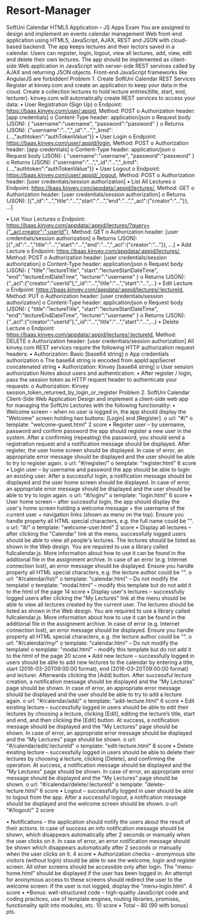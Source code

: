 # Resort-Manager
SoftUni Calendar HTML5 Application – JS Apps Exam
You are assigned to design and implement an events calendar management Web front-end application using HTML5, JavaScript, AJAX, REST and JSON with cloud-based backend. The app keeps lectures and their lectors saved in a calendar. Users can register, login, logout, view all lectures, add, view, edit and delete their own lectures. The app should be implemented as client-side Web application in JavaScript with server-side REST services called by AJAX and returning JSON objects. Front-end JavaScript frameworks like AngularJS are forbidden!
Problem 1.	Create SoftUni Calendar REST Services
Register at kinvey.com and create an application to keep your data in the cloud. Create a collection lectures to hold lecture entries(title, start, end, lecturer). kinvey.com will automatically create REST services to access your data:
•	User Registration (Sign Up)
o	Endpoint: https://baas.kinvey.com/user/:appid, Method: POST
o	Authorization header: [app credentials]
o	Content-Type header: application/json
o	Request body (JSON):
{
  "username":"username",
  "password":"password"
}
o	Returns (JSON): 
{"username":"…","_id":"…","_kmd":{…,"authtoken":"authTokenValue"}}
•	User Login
o	Endpoint: https://baas.kinvey.com/user/:appid/login, Method: POST
o	Authorization header: [app credentials]
o	Content-Type header: application/json
o	Request body (JSON):
{
  "username":"username",
  "password":"password"
}
o	Returns (JSON): 
{"username":"…","_id":"…","_kmd":{…,"authtoken":"authTokenValue"}}
•	User Logout
o	Endpoint: https://baas.kinvey.com/user/:appid/_logout, Method: POST
o	Authorization header: [user credentials/session authorization]
•	List All Lectures
o	Endpoint: https://baas.kinvey.com/appdata/:appid/lectures/, Method: GET
o	Authorization header: [user credentials/session authorization]
o	Returns (JSON): 
[{"_id":"…","title":"…","start":"…","end":"…","_acl":{"creator":"…"}}, …]

•	List Your Lectures
o	Endpoint: https://baas.kinvey.com/appdata/:appid/lectures/?query={"_acl.creator":":userId"}, Method: GET
o	Authorization header: [user credentials/session authorization]
o	Returns (JSON): 
[{"_id":"…","title":"…","start":"…","end":"…","_acl":{"creator":"…"}}, …]
•	Add Lecture
o	Endpoint: https://baas.kinvey.com/appdata/:appid/lectures/, Method: POST 
o	Authorization header: [user credentials/session authorization] 
o	Content-Type header: application/json
o	Request body (JSON): 
{
  "title":"lectureTitle",
  "start":"lectureStartDateTime",
  "end":"lectureEndDateTime",
  "lecturer":"username"
}
o	Returns (JSON): {"_acl":{"creator":"userId"},"_id":"…","title":"…","start":"…",…}
•	Edit Lecture
o	Endpoint: https://baas.kinvey.com/appdata/:appid/lectures/:lectureId, Method: PUT 
o	Authorization header: [user credentials/session authorization] 
o	Content-Type header: application/json
o	Request body (JSON): 
{
  "title":"lectureTitle",
  "start":"lectureStartDateTime",
  "end":"lectureEndDateTime",
  "lecturer":"username"
}
o	Returns (JSON): {"_acl":{"creator":"userId"},"_id":"…","title":"…","start":"…",…}
•	Delete Lecture
o	Endpoint: https://baas.kinvey.com/appdata/:appid/lectures/:lectureId, Method: DELETE 
o	Authorization header: [user credentials/session authorization]
All kinvey.com REST services require the following HTTP authorization request headers:
•	Authorization: Basic [base64 string]
o	App credentials authorization
o	The base64 string is encoded from appId:appSecret concatenated string
•	Authorization: Kinvey [base64 string]
o	User session authorization
Notes about users and authentication:
•	After register / login, pass the session token as HTTP request header to authenticate your requests:
o	Authorization: Kinvey session_token_returned_by_login_or_register
Problem 2.	SoftUni Calendar Client-Side Web Application
Design and implement a client-side web app for managing the SoftUni Lectures with the following functionality:
•	Welcome screen – when no user is logged in, the app should display the "Welcome" screen holding two buttons: [Login] and [Register].
o	url: "#/"
o	template: "welcome-guest.html"
2 score
•	Register user – by username, password and confirm password the app should register a new user in the system. After a confirming (repeating) the password, you should send a registration request and a notification message should be displayed. After register, the user home screen should be displayed. In case of error, an appropriate error message should be displayed and the user should be able to try to register again.
o	url: "#/register/" 
o	template: "register.html"
6 score
•	Login user – by username and password the app should be able to login an existing user. After a successful login, a notification message should be displayed and the user home screen should be displayed. In case of error, an appropriate error message should be displayed and the user should be able to try to login again.
o	url: "#/login/" 
o	template: "login.html"
6 score
•	User home screen – after successful login, the app should display the user's home screen holding a welcome message + the username of the current user + navigation links (shown as menu on the top). 
Ensure you handle property all HTML special characters, e.g. the full name could be "<peter>".
o	url: "#/" 
o	template: "welcome-user.html"
2 score
•	Display all lectures – after clicking the "Calendar" link at the menu, successfully logged users should be able to view all people's lectures. The lectures should be listed as shown in the Web design. You are required to use a library called fullcalendar.js. More information about how to use it can be found in the additional file in the assignment archive. In case of an error (e.g. Internet connection lost), an error message should be displayed.
Ensure you handle property all HTML special characters, e.g. the lecture author could be "<peter>".
o	url: "#/calendar/list/"
o	template: "calendar.html" – Do not modify the template!
o	template: "modal.html" – modify this template but do not add it to the html of the page
14 score
•	Display user's lectures – successfully logged users after clicking the "My Lectures" link at the menu should be able to view all lectures created by the current user. The lectures should be listed as shown in the Web design. You are required to use a library called fullcalendar.js. More information about how to use it can be found in the additional file in the assignment archive. In case of error (e.g. Internet connection lost), an error message should be displayed.
Ensure you handle property all HTML special characters, e.g. the lecture author could be "<peter>".
o	url: "#/calendar/my/" 
o	template: "calendar.html" – Do not modify the template!
o	template: "modal.html" – modify this template but do not add it to the html of the page
20 score
•	Add new lecture – successfully logged in users should be able to add new lectures to the calendar by entering a title, start (2016-03-20T09:00:00 format), end (2016-03-20T09:00:00 format) and lecturer. Afterwards clicking the [Add] button. After successful lecture creation, a notification message should be displayed and the "My Lectures" page should be shown. In case of error, an appropriate error message should be displayed and the user should be able to try to add a lecture again.
o	url: "#/calendar/add/" 
o	template: "add-lecture.html"
6 score
•	Edit existing lecture – successfully logged in users should be able to edit their lectures by choosing a lecture, clicking [Edit], editing the lecture’s title, start and end, and then clicking the [Edit] button. At success, a notification message should be displayed and the "My Lectures" page should be shown. In case of error, an appropriate error message should be displayed and the "My Lectures" page should be shown.
o	url: "#/calendar/edit/:lectureId" 
o	template: "edit-lecture.html" 
8 score
•	Delete existing lecture – successfully logged in users should be able to delete their lectures by choosing a lecture, clicking [Delete], and confirming the operation. At success, a notification message should be displayed and the "My Lectures" page should be shown. In case of error, an appropriate error message should be displayed and the "My Lectures" page should be shown.
o	url: "#/calendar/delete/:lectureId" 
o	template: "delete-lecture.html"
6 score
•	Logout – successfully logged in user should be able to logout from the app. After a successful logout, a notification message should be displayed and the welcome screen should be shown.
o	url: "#/logout/"
2 score

•	Notifications – the application should notify the users about the result of their actions. In case of success an info notification message should be shown, which disappears automatically after 2 seconds or manually when the user clicks on it. In case of error, an error notification message should be shown which disappears automatically after 2 seconds or manually when the user clicks on it.
4 score
•	Authorization checks – anonymous site visitors (without login) should be able to see the welcome, login and register screen. All other screens should be accessible only after login. The "menu-home.html" should be displayed if the user has been logged in. An attempt for anonymous access to these screens should redirect the user to the welcome screen. If the user is not logged, display the "menu-login.html".
4 score
•	*Bonus: well-structured code – high-quality JavaScript code and coding practices, use of template engines, routing libraries, promises, functionality split into modules, etc.
10 score
•	Total – 80 (90 with bonus) pts.
